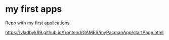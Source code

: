 # my first apps

Repo with my first applications 

https://vladbyk89.github.io/frontend/GAMES/myPacmanApp/startPage.html

